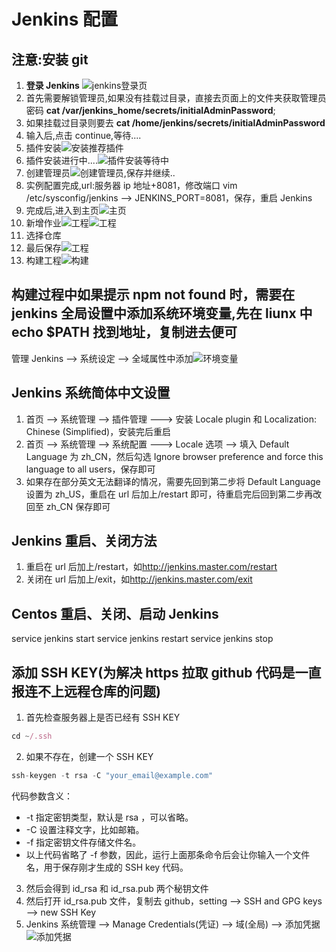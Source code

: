 <!--
 * @Author: wy
 * @Date: 2019-11-03 19:56:52
 * @LastEditTime: 2022-03-11 10:53:02
 * @LastEditors: Please set LastEditors
 * @Description:
 * @FilePath: /learningnotes/jenkinsconfig/jenkinsConfig.md
-->

# Jenkins 配置

## 注意:安装 git

1. **登录 Jenkins** ![jenkins登录页](loginjenkins.png)
2. 首先需要解锁管理员,如果没有挂载过目录，直接去页面上的文件夹获取管理员密码 **cat /var/jenkins_home/secrets/initialAdminPassword**;
3. 如果挂载过目录则要去 **cat /home/jenkins/secrets/initialAdminPassword**
4. 输入后,点击 continue,等待....
5. 插件安装![安装推荐插件](installplugins.png)
6. 插件安装进行中....![插件安装等待中](pluginsinstall...png)
7. 创建管理员![创建管理员](createadmin.png),保存并继续..
8. 实例配置完成,url:服务器 ip 地址+8081，修改端口 vim /etc/sysconfig/jenkins --> JENKINS_PORT=8081，保存，重启 Jenkins
9. 完成后,进入到主页![主页](jenkinsindex.png)
10. 新增作业![工程](createProject-setp1.png)![工程](createProject-step2.png)
11. 选择仓库
12. 最后保存![工程](createProject-step3.png)
13. 构建工程![构建](buildProject.png)

## 构建过程中如果提示 npm not found 时，需要在 jenkins 全局设置中添加系统环境变量,先在 liunx 中 echo $PATH 找到地址，复制进去便可

管理 Jenkins --> 系统设定 --> 全域属性中添加![环境变量](setPath.png)

## Jenkins 系统简体中文设置

1. 首页 --> 系统管理 --> 插件管理 ---> 安装 Locale plugin 和 Localization: Chinese (Simplified)，安装完后重启
2. 首页 --> 系统管理 --> 系统配置 ---> Locale 选项 --> 填入 Default Language 为 zh_CN，然后勾选 Ignore browser preference and force this language to all users，保存即可
3. 如果存在部分英文无法翻译的情况，需要先回到第二步将 Default Language 设置为 zh_US，重启在 url 后加上/restart 即可，待重启完后回到第二步再改回至 zh_CN 保存即可

## Jenkins 重启、关闭方法

1. 重启在 url 后加上/restart，如<http://jenkins.master.com/restart>
2. 关闭在 url 后加上/exit，如<http://jenkins.master.com/exit>

## Centos 重启、关闭、启动 Jenkins

service jenkins start
service jenkins restart
service jenkins stop

## 添加 SSH KEY(为解决 https 拉取 github 代码是一直报连不上远程仓库的问题)

1. 首先检查服务器上是否已经有 SSH KEY

```javascript
cd ~/.ssh
```

2. 如果不存在，创建一个 SSH KEY

```javascript
ssh-keygen -t rsa -C "your_email@example.com"
```

代码参数含义：

- -t 指定密钥类型，默认是 rsa ，可以省略。
- -C 设置注释文字，比如邮箱。
- -f 指定密钥文件存储文件名。
- 以上代码省略了 -f 参数，因此，运行上面那条命令后会让你输入一个文件名，用于保存刚才生成的 SSH key 代码。

3. 然后会得到 id_rsa 和 id_rsa.pub 两个秘钥文件
4. 然后打开 id_rsa.pub 文件，复制去 github，setting --> SSH and GPG keys --> new SSH Key
5. Jenkins 系统管理 --> Manage Credentials(凭证) --> 域(全局) --> 添加凭据
   ![添加凭据](Add-SSH-KEY.png)
